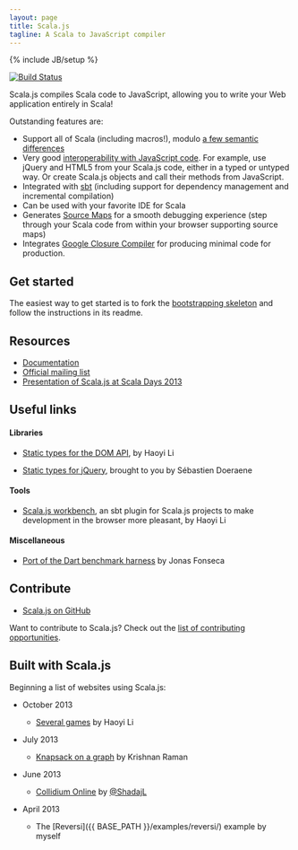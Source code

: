 ```yaml
---
layout: page
title: Scala.js
tagline: A Scala to JavaScript compiler
---
```

{% include JB/setup %}

[![Build Status](https://travis-ci.org/scala-js/scala-js.png?branch=master)](https://travis-ci.org/scala-js/scala-js)

Scala.js compiles Scala code to JavaScript, allowing you to write your
Web application entirely in Scala!

Outstanding features are:

*   Support all of Scala (including macros!),
    modulo [a few semantic differences](http://www.scala-js.org/doc/semantics.html)
*   Very good [interoperability with JavaScript code](http://www.scala-js.org/doc/js-interoperability.html).
    For example, use jQuery and HTML5 from your Scala.js code, either in a
    typed or untyped way. Or create Scala.js objects and call their methods
    from JavaScript.
*   Integrated with [sbt](http://www.scala-sbt.org/)
    (including support for dependency management and incremental compilation)
*   Can be used with your favorite IDE for Scala
*   Generates [Source Maps](http://www.html5rocks.com/en/tutorials/developertools/sourcemaps/)
    for a smooth debugging experience (step through your Scala code from within
    your browser supporting source maps)
*   Integrates [Google Closure Compiler](https://developers.google.com/closure/compiler/)
    for producing minimal code for production.

## Get started

The easiest way to get started is to fork the
[bootstrapping skeleton](https://github.com/sjrd/scala-js-example-app)
and follow the instructions in its readme.

## Resources

*   [Documentation](./doc/)
*   [Official mailing list](https://groups.google.com/forum/?fromgroups#!forum/scala-js)
*   [Presentation of Scala.js at Scala Days 2013](http://www.parleys.com/play/51c380bfe4b0ed8770356866)

## Useful links

#### Libraries

*   [Static types for the DOM API](https://github.com/scala-js/scala-js-dom),
    by Haoyi Li

*   [Static types for jQuery](https://github.com/scala-js/scala-js-jquery),
    brought to you by Sébastien Doeraene

#### Tools

*   [Scala.js workbench](https://github.com/lihaoyi/scala-js-workbench),
    an sbt plugin for Scala.js projects to make development in the browser more
    pleasant, by Haoyi Li

#### Miscellaneous

*   [Port of the Dart benchmark harness](https://github.com/jonas/scalajs-benchmarks)
    by Jonas Fonseca

## Contribute

*   [Scala.js on GitHub](https://github.com/scala-js/scala-js)

Want to contribute to Scala.js? Check out the
[list of contributing opportunities](./contribute/).

## Built with Scala.js

Beginning a list of websites using Scala.js:

*   October 2013

    -   [Several games](http://lihaoyi.github.io/scala-js-games/)
        by Haoyi Li

*   July 2013

    -   [Knapsack on a graph](http://krishnanraman.github.io/scala-js/examples/helloworld/helloworld.html)
        by Krishnan Raman

*   June 2013

    -   [Collidium Online](http://collidium.shadaj.me/) by
        [@ShadajL](https://twitter.com/ShadajL)

*   April 2013

    -   The [Reversi]({{ BASE_PATH }}/examples/reversi/) example by myself
